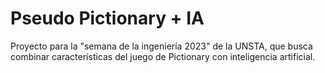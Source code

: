 # Pseudo Pictionary + IA
Proyecto para la "semana de la ingeniería 2023" de la UNSTA, que busca combinar características del juego de Pictionary con inteligencia artificial.
